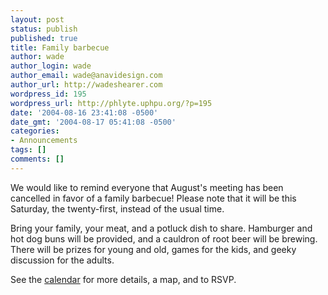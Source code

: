 ```yaml
---
layout: post
status: publish
published: true
title: Family barbecue
author: wade
author_login: wade
author_email: wade@anavidesign.com
author_url: http://wadeshearer.com
wordpress_id: 195
wordpress_url: http://phlyte.uphpu.org/?p=195
date: '2004-08-16 23:41:08 -0500'
date_gmt: '2004-08-17 05:41:08 -0500'
categories:
- Announcements
tags: []
comments: []
---
```

<p>We would like to remind everyone that August's meeting has been cancelled in favor of a family barbecue! Please note that it will be this Saturday, the twenty-first, instead of the usual time.</p>
<p>Bring your family, your meat, and a potluck dish to share. Hamburger and hot dog buns will be provided, and a cauldron of root beer will be brewing. There will be prizes for young and old, games for the kids, and geeky discussion for the adults.</p>
<p>See the <a href="http://www.uphpu.org/calendar_event.php?eid=20040712121930361">calendar</a> for more details, a map, and to RSVP</a>.</p>
